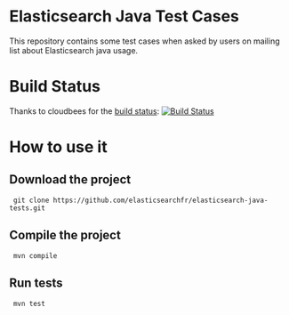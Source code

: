 Elasticsearch Java Test Cases
=============================

This repository contains some test cases when asked by users on mailing list about Elasticsearch java usage.


Build Status
============

Thanks to cloudbees for the [build status](https://buildhive.cloudbees.com): [![Build Status](https://buildhive.cloudbees.com/job/elasticsearchfr/job/elasticsearch-java-tests/badge/icon)](https://buildhive.cloudbees.com/job/elasticsearchfr/job/elasticsearch-java-tests/)


How to use it
=============

Download the project
--------------------

     git clone https://github.com/elasticsearchfr/elasticsearch-java-tests.git

Compile the project
-------------------

     mvn compile

Run tests
---------

     mvn test



